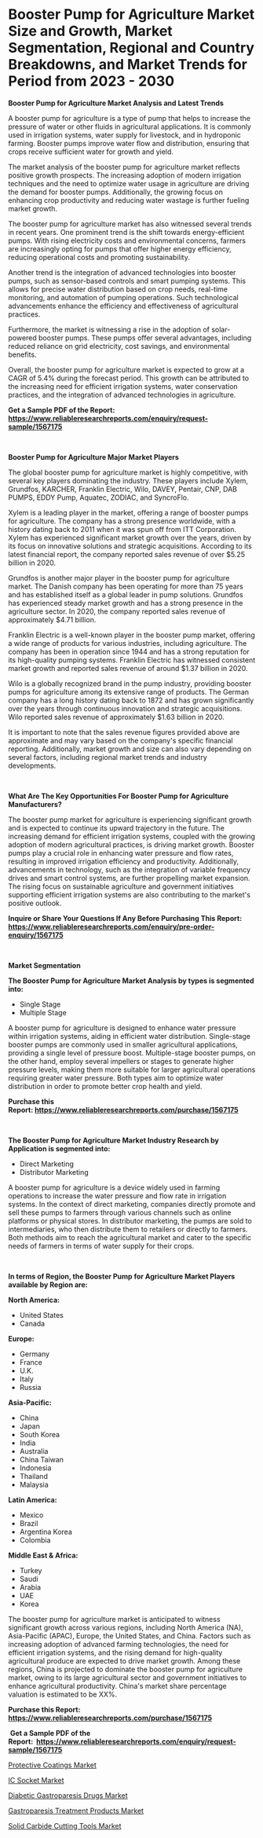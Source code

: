 <p><h1>Booster Pump for Agriculture Market Size and Growth, Market Segmentation, Regional and Country Breakdowns, and Market Trends for Period from 2023 -  2030</h1></p><p><strong>Booster Pump for Agriculture Market Analysis and Latest Trends</strong></p>
<p><p>A booster pump for agriculture is a type of pump that helps to increase the pressure of water or other fluids in agricultural applications. It is commonly used in irrigation systems, water supply for livestock, and in hydroponic farming. Booster pumps improve water flow and distribution, ensuring that crops receive sufficient water for growth and yield.</p><p>The market analysis of the booster pump for agriculture market reflects positive growth prospects. The increasing adoption of modern irrigation techniques and the need to optimize water usage in agriculture are driving the demand for booster pumps. Additionally, the growing focus on enhancing crop productivity and reducing water wastage is further fueling market growth.</p><p>The booster pump for agriculture market has also witnessed several trends in recent years. One prominent trend is the shift towards energy-efficient pumps. With rising electricity costs and environmental concerns, farmers are increasingly opting for pumps that offer higher energy efficiency, reducing operational costs and promoting sustainability.</p><p>Another trend is the integration of advanced technologies into booster pumps, such as sensor-based controls and smart pumping systems. This allows for precise water distribution based on crop needs, real-time monitoring, and automation of pumping operations. Such technological advancements enhance the efficiency and effectiveness of agricultural practices.</p><p>Furthermore, the market is witnessing a rise in the adoption of solar-powered booster pumps. These pumps offer several advantages, including reduced reliance on grid electricity, cost savings, and environmental benefits.</p><p>Overall, the booster pump for agriculture market is expected to grow at a CAGR of 5.4% during the forecast period. This growth can be attributed to the increasing need for efficient irrigation systems, water conservation practices, and the integration of advanced technologies in agriculture.</p></p>
<p><strong>Get a Sample PDF of the Report:&nbsp; <a href="https://www.reliableresearchreports.com/enquiry/request-sample/1567175">https://www.reliableresearchreports.com/enquiry/request-sample/1567175</a></strong></p>
<p>&nbsp;</p>
<p><strong>Booster Pump for Agriculture Major Market Players</strong></p>
<p><p>The global booster pump for agriculture market is highly competitive, with several key players dominating the industry. These players include Xylem, Grundfos, KARCHER, Franklin Electric, Wilo, DAVEY, Pentair, CNP, DAB PUMPS, EDDY Pump, Aquatec, ZODIAC, and SyncroFlo. </p><p>Xylem is a leading player in the market, offering a range of booster pumps for agriculture. The company has a strong presence worldwide, with a history dating back to 2011 when it was spun off from ITT Corporation. Xylem has experienced significant market growth over the years, driven by its focus on innovative solutions and strategic acquisitions. According to its latest financial report, the company reported sales revenue of over $5.25 billion in 2020.</p><p>Grundfos is another major player in the booster pump for agriculture market. The Danish company has been operating for more than 75 years and has established itself as a global leader in pump solutions. Grundfos has experienced steady market growth and has a strong presence in the agriculture sector. In 2020, the company reported sales revenue of approximately $4.71 billion.</p><p>Franklin Electric is a well-known player in the booster pump market, offering a wide range of products for various industries, including agriculture. The company has been in operation since 1944 and has a strong reputation for its high-quality pumping systems. Franklin Electric has witnessed consistent market growth and reported sales revenue of around $1.37 billion in 2020.</p><p>Wilo is a globally recognized brand in the pump industry, providing booster pumps for agriculture among its extensive range of products. The German company has a long history dating back to 1872 and has grown significantly over the years through continuous innovation and strategic acquisitions. Wilo reported sales revenue of approximately $1.63 billion in 2020.</p><p>It is important to note that the sales revenue figures provided above are approximate and may vary based on the company's specific financial reporting. Additionally, market growth and size can also vary depending on several factors, including regional market trends and industry developments.</p></p>
<p>&nbsp;</p>
<p><strong>What Are The Key Opportunities For Booster Pump for Agriculture Manufacturers?</strong></p>
<p><p>The booster pump market for agriculture is experiencing significant growth and is expected to continue its upward trajectory in the future. The increasing demand for efficient irrigation systems, coupled with the growing adoption of modern agricultural practices, is driving market growth. Booster pumps play a crucial role in enhancing water pressure and flow rates, resulting in improved irrigation efficiency and productivity. Additionally, advancements in technology, such as the integration of variable frequency drives and smart control systems, are further propelling market expansion. The rising focus on sustainable agriculture and government initiatives supporting efficient irrigation systems are also contributing to the market's positive outlook.</p></p>
<p><strong>Inquire or Share Your Questions If Any Before Purchasing This Report: <a href="https://www.reliableresearchreports.com/enquiry/pre-order-enquiry/1567175">https://www.reliableresearchreports.com/enquiry/pre-order-enquiry/1567175</a></strong></p>
<p>&nbsp;</p>
<p><strong>Market Segmentation</strong></p>
<p><strong>The Booster Pump for Agriculture Market Analysis by types is segmented into:</strong></p>
<p><ul><li>Single Stage</li><li>Multiple Stage</li></ul></p>
<p><p>A booster pump for agriculture is designed to enhance water pressure within irrigation systems, aiding in efficient water distribution. Single-stage booster pumps are commonly used in smaller agricultural applications, providing a single level of pressure boost. Multiple-stage booster pumps, on the other hand, employ several impellers or stages to generate higher pressure levels, making them more suitable for larger agricultural operations requiring greater water pressure. Both types aim to optimize water distribution in order to promote better crop health and yield.</p></p>
<p><strong>Purchase this Report:&nbsp;<a href="https://www.reliableresearchreports.com/purchase/1567175">https://www.reliableresearchreports.com/purchase/1567175</a></strong></p>
<p>&nbsp;</p>
<p><strong>The Booster Pump for Agriculture Market Industry Research by Application is segmented into:</strong></p>
<p><ul><li>Direct Marketing</li><li>Distributor Marketing</li></ul></p>
<p><p>A booster pump for agriculture is a device widely used in farming operations to increase the water pressure and flow rate in irrigation systems. In the context of direct marketing, companies directly promote and sell these pumps to farmers through various channels such as online platforms or physical stores. In distributor marketing, the pumps are sold to intermediaries, who then distribute them to retailers or directly to farmers. Both methods aim to reach the agricultural market and cater to the specific needs of farmers in terms of water supply for their crops.</p></p>
<p>&nbsp;</p>
<p><strong>In terms of Region, the Booster Pump for Agriculture Market Players available by Region are:</strong></p>
<p>
    <p> <strong> North America: </strong>
        <ul>
            <li>United States</li>
            <li>Canada</li>
        </ul>
        </p> 
    <p> <strong> Europe: </strong>
        <ul>
            <li>Germany</li>
            <li>France</li>
            <li>U.K.</li>
            <li>Italy</li>
            <li>Russia</li>
        </ul>
        </p> 
    <p> <strong> Asia-Pacific: </strong>
        <ul>
            <li>China</li>
            <li>Japan</li>
            <li>South Korea</li>
            <li>India</li>
            <li>Australia</li>
            <li>China Taiwan</li>
            <li>Indonesia</li>
            <li>Thailand</li>
            <li>Malaysia</li>
        </ul>
        </p> 
    <p> <strong> Latin America: </strong>
        <ul>
            <li>Mexico</li>
            <li>Brazil</li>
            <li>Argentina Korea</li>
            <li>Colombia</li>
        </ul>
        </p> 
    <p> <strong> Middle East & Africa: </strong>
        <ul>
            <li>Turkey</li>
            <li>Saudi</li>
            <li>Arabia</li>
            <li>UAE</li>
            <li>Korea</li>
        </ul>
    </p>
    </p>
<p><p>The booster pump for agriculture market is anticipated to witness significant growth across various regions, including North America (NA), Asia-Pacific (APAC), Europe, the United States, and China. Factors such as increasing adoption of advanced farming technologies, the need for efficient irrigation systems, and the rising demand for high-quality agricultural produce are expected to drive market growth. Among these regions, China is projected to dominate the booster pump for agriculture market, owing to its large agricultural sector and government initiatives to enhance agricultural productivity. China's market share percentage valuation is estimated to be XX%.</p></p>
<p><strong>Purchase this Report: <a href="https://www.reliableresearchreports.com/purchase/1567175">https://www.reliableresearchreports.com/purchase/1567175</a></strong></p>
<p>&nbsp;<strong>Get a Sample PDF of the Report:&nbsp;&nbsp;<a href="https://www.reliableresearchreports.com/enquiry/request-sample/1567175">https://www.reliableresearchreports.com/enquiry/request-sample/1567175</a></strong></p>
<p><strong></strong></p>
<p><p><a href="https://medium.com/@kimzemlak1955/protective-coatings-market-size-growth-forecast-2023-2030-40e6c95b588b">Protective Coatings Market</a></p><p><a href="https://medium.com/@santosh99915121/ic-socket-market-size-growth-forecast-2023-2030-05a142a757e5">IC Socket Market</a></p><p><a href="https://github.com/lilstefpacute/Market-Research-Report-List-1/blob/main/diabetic-gastroparesis-drugs-market.md">Diabetic Gastroparesis Drugs Market</a></p><p><a href="https://github.com/rexevange/Market-Research-Report-List-1/blob/main/gastroparesis-treatment-products-market.md">Gastroparesis Treatment Products Market</a></p><p><a href="https://www.linkedin.com/pulse/solid-carbide-cutting-tools-market-research-report-provides-cofee/">Solid Carbide Cutting Tools Market</a></p></p>
